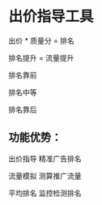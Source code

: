 # 出价指导工具

出价 * 质量分 = 排名

排名提升 = 流量提升



排名靠前



排名中等



排名靠后



## 功能优势：

出价指导	精准广告排名

流量模拟	测算推广流量

平均排名	监控检测排名